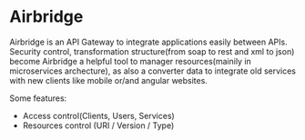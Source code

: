 Airbridge
=========

Airbridge is an API Gateway to integrate applications easily between APIs.
Security control, transformation structure(from soap to rest and xml  to json) become Airbridge a helpful tool to manager resources(mainily in microservices archecture), as also a converter data to integrate old services with new clients like mobile or/and angular websites.

Some features:
* Access control(Clients, Users, Services)
* Resources control (URI / Version / Type)
